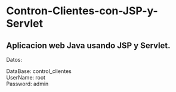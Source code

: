 # Contron-Clientes-con-JSP-y-Servlet
<h2>Aplicacion web Java usando JSP y Servlet.</h2
<h4>Datos:</h4>
<p>DataBase: control_clientes<br/>
UserName: root<br/>
Password: admin</p>
